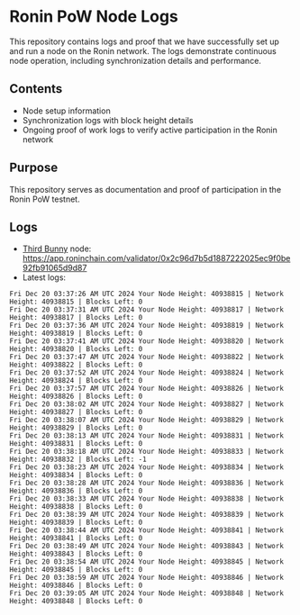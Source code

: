 # Ronin PoW Node Logs

This repository contains logs and proof that we have successfully set up and run a node on the Ronin network. The logs demonstrate continuous node operation, including synchronization details and performance.

## Contents

- Node setup information
- Synchronization logs with block height details
- Ongoing proof of work logs to verify active participation in the Ronin network

## Purpose

This repository serves as documentation and proof of participation in the Ronin PoW testnet.

## Logs

- [Third Bunny](https://thirdbunny.xyz/) node: https://app.roninchain.com/validator/0x2c96d7b5d1887222025ec9f0be92fb91065d9d87
- Latest logs:
```
Fri Dec 20 03:37:26 AM UTC 2024 Your Node Height: 40938815 | Network Height: 40938815 | Blocks Left: 0
Fri Dec 20 03:37:31 AM UTC 2024 Your Node Height: 40938817 | Network Height: 40938817 | Blocks Left: 0
Fri Dec 20 03:37:36 AM UTC 2024 Your Node Height: 40938819 | Network Height: 40938819 | Blocks Left: 0
Fri Dec 20 03:37:41 AM UTC 2024 Your Node Height: 40938820 | Network Height: 40938820 | Blocks Left: 0
Fri Dec 20 03:37:47 AM UTC 2024 Your Node Height: 40938822 | Network Height: 40938822 | Blocks Left: 0
Fri Dec 20 03:37:52 AM UTC 2024 Your Node Height: 40938824 | Network Height: 40938824 | Blocks Left: 0
Fri Dec 20 03:37:57 AM UTC 2024 Your Node Height: 40938826 | Network Height: 40938826 | Blocks Left: 0
Fri Dec 20 03:38:02 AM UTC 2024 Your Node Height: 40938827 | Network Height: 40938827 | Blocks Left: 0
Fri Dec 20 03:38:07 AM UTC 2024 Your Node Height: 40938829 | Network Height: 40938829 | Blocks Left: 0
Fri Dec 20 03:38:13 AM UTC 2024 Your Node Height: 40938831 | Network Height: 40938831 | Blocks Left: 0
Fri Dec 20 03:38:18 AM UTC 2024 Your Node Height: 40938833 | Network Height: 40938832 | Blocks Left: -1
Fri Dec 20 03:38:23 AM UTC 2024 Your Node Height: 40938834 | Network Height: 40938834 | Blocks Left: 0
Fri Dec 20 03:38:28 AM UTC 2024 Your Node Height: 40938836 | Network Height: 40938836 | Blocks Left: 0
Fri Dec 20 03:38:33 AM UTC 2024 Your Node Height: 40938838 | Network Height: 40938838 | Blocks Left: 0
Fri Dec 20 03:38:39 AM UTC 2024 Your Node Height: 40938839 | Network Height: 40938839 | Blocks Left: 0
Fri Dec 20 03:38:44 AM UTC 2024 Your Node Height: 40938841 | Network Height: 40938841 | Blocks Left: 0
Fri Dec 20 03:38:49 AM UTC 2024 Your Node Height: 40938843 | Network Height: 40938843 | Blocks Left: 0
Fri Dec 20 03:38:54 AM UTC 2024 Your Node Height: 40938845 | Network Height: 40938845 | Blocks Left: 0
Fri Dec 20 03:38:59 AM UTC 2024 Your Node Height: 40938846 | Network Height: 40938846 | Blocks Left: 0
Fri Dec 20 03:39:05 AM UTC 2024 Your Node Height: 40938848 | Network Height: 40938848 | Blocks Left: 0
```
